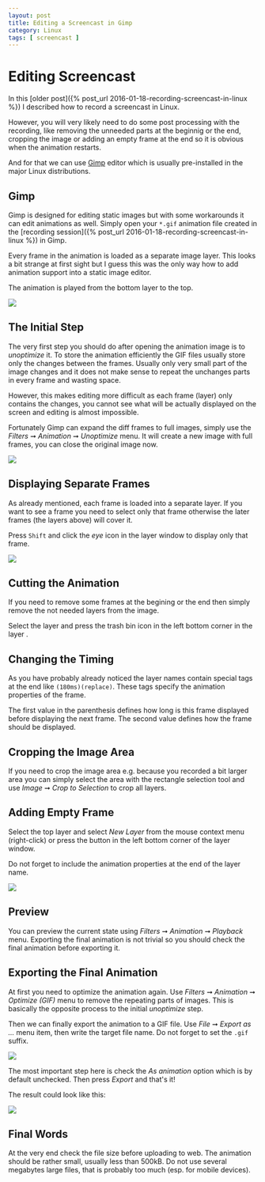```yaml
---
layout: post
title: Editing a Screencast in Gimp
category: Linux
tags: [ screencast ]
---
```


# Editing Screencast

In this [older post]({% post_url 2016-01-18-recording-screencast-in-linux %})
I described how to record a screencast in Linux.

However, you will very likely need to do some post processing with the recording,
like removing the unneeded parts at the beginnig or the end, cropping the image
or adding an empty frame at the end so it is obvious when the animation restarts.

And for that we can use [Gimp](https://www.gimp.org/) editor which is usually
pre-installed in the major Linux distributions.

## Gimp

Gimp is designed for editing static images but with some workarounds it can edit
animations as well. Simply open your `*.gif` animation file created in the
[recording session]({% post_url 2016-01-18-recording-screencast-in-linux %})
in Gimp.

Every frame in the animation is loaded as a separate image layer. This looks
a bit strange at first sight but I guess this was the only way how to
add animation support into a static image editor.

The animation is played from the bottom layer to the top.

![](/images/editing_screencast/init.png)


## The Initial Step

The very first step you should do after opening the animation image is to
*unoptimize* it. To store the animation efficiently the GIF files usually
store only the changes between the frames. Usually only very small part
of the image changes and it does not make sense to repeat the unchanges parts
in every frame and wasting space.

However, this makes editing more difficult as each frame (layer) only contains
the changes, you cannot see what will be actually displayed on the screen
and editing is almost impossible.

Fortunately Gimp can expand the diff frames to full images, simply use the
*Filters* ➞ *Animation* ➞ *Unoptimize* menu. It will create a new image with
full frames, you can close the original image now.

![](/images/editing_screencast/animation_menu.png)

## Displaying Separate Frames

As already mentioned, each frame is loaded into a separate layer. If you want
to see a frame you need to select only that frame otherwise the later frames
(the layers above) will cover it.

Press `Shift` and click the *eye* icon in the layer window to display only that
frame.

![](/images/editing_screencast/show_layer.png)

## Cutting the Animation

If you need to remove some frames at the begining or the end then simply remove
the not needed layers from the image.

Select the layer and press the trash bin icon in the left bottom corner in the
layer .

## Changing the Timing

As you have probably already noticed the layer names contain special tags at
the end like `(180ms)(replace)`. These tags specify the animation properties of
the frame.

The first value in the parenthesis defines how long is this frame displayed
before displaying the next frame. The second value defines how the frame should
be displayed.


## Cropping the Image Area

If you need to crop the image area e.g. because you recorded a bit larger area
you can simply select the area with the rectangle selection tool and use
*Image* ➞ *Crop to Selection* to crop all layers.

## Adding Empty Frame

Select the top layer and select *New Layer* from the mouse context menu
(right-click) or press the button in the left bottom corner of the layer window.

Do not forget to include the animation properties at the end of the layer name.

![](/images/editing_screencast/new_frame.png)

## Preview

You can preview the current state using *Filters* ➞ *Animation*
➞ *Playback* menu. Exporting the final animation is not trivial so you should
check the final animation before exporting it.


## Exporting the Final Animation

At first you need to optimize the animation again. Use *Filters* ➞ *Animation*
➞ *Optimize (GIF)* menu to remove the repeating parts of images. This is 
basically the opposite process to the initial *unoptimize* step.

Then we can finally export the animation to a GIF file. Use *File* ➞
*Export as ...* menu item, then write the target file name. Do not forget
to set the `.gif` suffix.

![](/images/editing_screencast/export.png)

The most important step here is check the *As animation* option which is by
default unchecked. Then press *Export* and that's it!

The result could look like this:

![](/images/editing_screencast/final.gif)

## Final Words

At the very end check the file size before uploading to web. The animation
should be rather small, usually less than 500kB. Do not use several megabytes
large files, that is probably too much (esp. for mobile devices).
